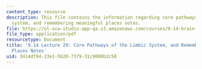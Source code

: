 ```yaml
---
content_type: resource
description: This file contains the information regarding core pathways of the limbic
  system, and remembering meaningful places notes.
file: https://ol-ocw-studio-app-qa.s3.amazonaws.com/courses/9-14-brain-structure-and-its-origins-spring-2014/3414df0423e15b20737931c9008b2c58_MIT9_14S14_Lecture29.pdf
file_type: application/pdf
resourcetype: Document
title: '9.14 Lecture 29: Core Pathways of the Limbic System, and Remembering Meaningful
  Places Notes'
uid: 3414df04-23e1-5b20-7379-31c9008b2c58
---
```

